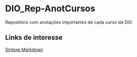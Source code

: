 # DIO_Rep-AnotCursos
Repositório com anotações importantes de cada curso da DIO

## Links de interesse 
[Sintaxe Markdown](https://www.markdownguide.org/basic-syntax/)
